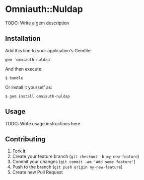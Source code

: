# Omniauth::Nuldap

TODO: Write a gem description

## Installation

Add this line to your application's Gemfile:

    gem 'omniauth-nuldap'

And then execute:

    $ bundle

Or install it yourself as:

    $ gem install omniauth-nuldap

## Usage

TODO: Write usage instructions here

## Contributing

1. Fork it
2. Create your feature branch (`git checkout -b my-new-feature`)
3. Commit your changes (`git commit -am 'Add some feature'`)
4. Push to the branch (`git push origin my-new-feature`)
5. Create new Pull Request
